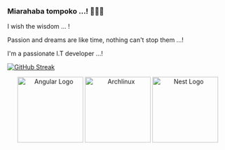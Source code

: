 ### Miarahaba tompoko ...! 🙏🙏🙏
  I wish the wisdom ... !
  
  Passion and dreams are like time, nothing can't stop them ...!
  
  I'm a passionate I.T developer ...!
  
  [![GitHub Streak](http://github-readme-streak-stats.herokuapp.com?user=lahatra3&theme=hacker&hide_border=true)](https://git.io/streak-stats)
  
  <p align="center">
    <a href="http://angular.io/" target="blank"><img src="https://angular.io/assets/images/logos/angular/angular.svg" 
       width="150" alt="Angular Logo" /></a>
    <a href="http://nestjs.com/" target="blank"><img src="https://upload.wikimedia.org/wikipedia/commons/a/a5/Archlinux-icon-crystal-64.svg" 
       width="150" alt="Archlinux" /></a>
    <a href="http://nestjs.com/" target="blank"><img src="https://d33wubrfki0l68.cloudfront.net/e937e774cbbe23635999615ad5d7732decad182a/26072/logo-small.ede75a6b.svg" width="150" alt="Nest Logo" /></a>
  </p>
<!--
**lahatra3/lahatra3** is a ✨ _special_ ✨ repository because its `README.md` (this file) appears on your GitHub profile.

Here are some ideas to get you started:

- 🔭 I’m currently working on ...
- 🌱 I’m currently learning ...
- 👯 I’m looking to collaborate on ...
- 🤔 I’m looking for help with ...
- 💬 Ask me about ...
- 📫 How to reach me: ...
- 😄 Pronouns: ...
- ⚡ Fun fact: ...
-->

